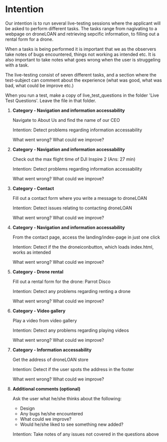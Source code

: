 # Intention

Our intention is to run several live-testing sessions where the applicant will be asked to perform different tasks. The tasks range from nagivating to a webpage on droneLOAN and retrieving sepcific information, to filling out a rental form for a drone.

When a tasks is being performed it is important that we as the observers take notes of bugs encountered, things not working as intended etc. It is also important to take notes what goes wrong when the user is struggeling with a task.

The live-testing consist of seven different tasks, and a section where the test-subject can comment about the experience (what was good, what was bad, what could be improve etc.)

When you run a test, make a copy of live_test_questions in the folder 'Live Test Questions'. Leave the file in that folder.

1. **Category - Navigation and information accessability**
   
   Navigate to About Us and find the name of our CEO

   Intention: Detect problems regarding information accessability

   What went wrong? What could we improve?


2. **Category - Navigation and information accessability**

    Check out the max flight time of DJI Inspire 2 (Ans: 27 min)

    Intention: Detect problems regarding information accessability

    What went wrong? What could we improve?


3. **Category - Contact**

    Fill out a contact form where you write a message to droneLOAN

    Intention: Detect issues relating to contacting droneLOAN

    What went wrong? What could we improve?


4. **Category - Navigation and information accessability**
   
   From the contact page, access the landing/index-page in just one click

   Intention: Detect if the the droneiconbutton, which loads index.html, works as intended

   What went wrong? What could we improve?


5. **Category - Drone rental**

    Fill out a rental form for the drone: Parrot Disco

    Intention: Detect any problems regarding renting a drone

    What went wrong? What could we improve?


6. **Category - Video gallery**

    Play a video from video gallery

    Intention: Detect any problems regarding playing videos

    What went wrong? What could we improve?


7. **Category - Information accessability**

    Get the address of droneLOAN store

    Intention: Detect if the user spots the address in the footer

    What went wrong? What could we improve?


8. **Additional comments (optional)**

    Ask the user what he/she thinks about the following:
    - Design
    - Any bugs he/she encountered
    - What could we improve?
    - Would he/she liked to see something new added?

    Intention: Take notes of any issues not covered in the questions above
